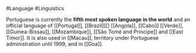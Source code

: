 #Language #Linguistics 

Portuguese is currently the **fifth most spoken language in the world** and an official language of [[Portugal]], [[Brazil]][] [[Angola]], [[Cabo]] [[Verde]], [[Guinea-Bissau]], [[Mozambique]], [[São Tomé and Príncipe]] and [[East Timor]]. It is also used in [[Macau]], territory under Portuguese administration until 1999, and in [[Goa]].